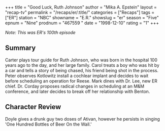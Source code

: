 +++
title = "Good Luck, Ruth Johnson"
author = "Mika A. Epstein"
layout = "recap-tv"
permalink = "/recaps/er/:title/"
categories = ["Recaps"]
tags = ["ER"]
station = "NBC"
showname = "E.R."
showslug = "er"
season = "Five"
epnum = "Nine"
prodnum = "467559  "
date = "1998-12-10"
rating = "1"
+++

_Note: This was ER's 100th episode_

## Summary  
  
Carter plays tour guide for Ruth Johnson, who was born in the hospital 100 years ago to the day, and her large family. Carol treats a boy who was hit by a car and tells a story of being chased, his friend being shot in the process. Peter observes Kotlowitz install a cochlear implant and decides to wait before scheduling an operation for Reese. Mark dines with Dr. Lee, new ER chief. Dr. Corday proposes radical changes in scheduling at an M&M conference, and later decides to break off her relationship with Benton.

## Character Review  
  
Doyle gives a drunk guy two doses of Ativan, however he persists in singing 'One Hundred Bottles of Beer On the Wall.'